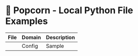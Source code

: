# 🍿 Popcorn - Local Python File Examples

| File | Domain | Description |
| ---- | ------ | ----------- |
| []() | Config | Sample      |